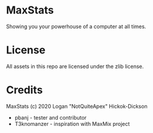 # MaxStats
Showing you your powerhouse of a computer at all times.

# License
All assets in this repo are licensed under the zlib license.

# Credits
MaxStats (c) 2020 Logan "NotQuiteApex" Hickok-Dickson
* pbanj - tester and contributor
* T3knomanzer - inspiration with MaxMix project
